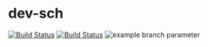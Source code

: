 # dev-sch

[![Build Status](https://dev.azure.com/vujo3/nhl/_apis/build/status/Qutianer.dev-sch%20(1)?branchName=main)](https://dev.azure.com/vujo3/nhl/_build/latest?definitionId=4&branchName=main)
[![Build Status](https://dev.azure.com/vujo3/nhl/_apis/build/status/Qutianer.dev-sch?branchName=main)](https://dev.azure.com/vujo3/nhl/_build/latest?definitionId=3&branchName=dev)
![example branch parameter](https://github.com/github/docs/actions/workflows/main.yml/badge.svg?branch=feature-1)

